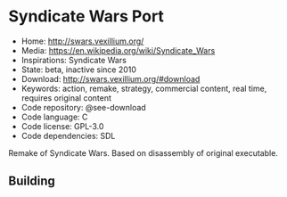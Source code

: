 # Syndicate Wars Port

- Home: http://swars.vexillium.org/
- Media: https://en.wikipedia.org/wiki/Syndicate_Wars
- Inspirations: Syndicate Wars
- State: beta, inactive since 2010
- Download: http://swars.vexillium.org/#download
- Keywords: action, remake, strategy, commercial content, real time, requires original content
- Code repository: @see-download
- Code language: C
- Code license: GPL-3.0
- Code dependencies: SDL

Remake of Syndicate Wars.
Based on disassembly of original executable.

## Building
